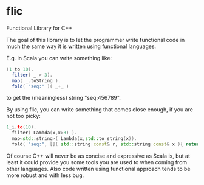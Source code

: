 # flic
Functional Library for C++

The goal of this library is to let the programmer write functional code in much the same way it is written using functional languages.

E.g. in Scala you can write something like:

```scala
(1 to 10).
  filter( _ > 3).
  map( _.toString ).
  fold( "seq:" )( _+_ )
```

to get the (meaningless) string "seq:456789".

By using flic, you can write something that comes close enough, if you are not too picky:

```c++
1_i.to(10).
  filter( Lambda(x,x>3) ).
  map<std::string>( Lambda(x,std::to_string(x)).
  fold( "seq:", []( std::string const& r, std::string const& x ){ return r+x; } );
```

Of course C++ will never be as concise and expressive as Scala is, but at least it could provide you some tools you are used to when coming from other languages. Also code written using functional approach tends to be more robust and with less bug.
